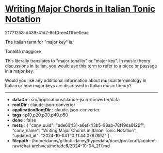 # [Writing Major Chords in Italian Tonic Notation](https://claude.ai/chat/ade69431-a6ef-43b5-98ab-78f19da6129f)

21771258-d439-41d2-8cf0-ee4f1fbe0eac

 The Italian term for "major key" is:

Tonalità maggiore

This literally translates to "major tonality" or "major key". In music theory discussions in Italian, you would use this term to refer to a piece or passage in a major key.

Would you like any additional information about musical terminology in Italian or how major keys are discussed in Italian music theory?

---

* **dataDir** : src/applications/claude-json-converter/data
* **rootDir** : claude-json-converter
* **applicationRootDir** : claude-json-converter
* **tags** : p10.p20.p30.p40.p50
* **done** : false
* **meta** : {
  "conv_uuid": "ade69431-a6ef-43b5-98ab-78f19da6129f",
  "conv_name": "Writing Major Chords in Italian Tonic Notation",
  "updated_at": "2024-10-04T10:11:44.078789Z"
}
* **filepath** : /home/danny/github-danny/hyperdata/docs/postcraft/content-raw/chat-archives/md/ade6/2024-10-04_217.md
